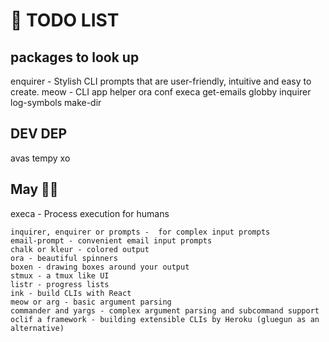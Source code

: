 # 📝 TODO LIST

## packages to look up

enquirer - Stylish CLI prompts that are user-friendly, intuitive and easy to create.
meow - CLI app helper
ora
conf
execa
get-emails
globby
inquirer
log-symbols
make-dir

## DEV DEP

avas
tempy
xo

## May 🐝🐝

execa - Process execution for humans

```
inquirer, enquirer or prompts -  for complex input prompts
email-prompt - convenient email input prompts
chalk or kleur - colored output
ora - beautiful spinners
boxen - drawing boxes around your output
stmux - a tmux like UI
listr - progress lists
ink - build CLIs with React
meow or arg - basic argument parsing
commander and yargs - complex argument parsing and subcommand support
oclif a framework - building extensible CLIs by Heroku (gluegun as an alternative)
```
